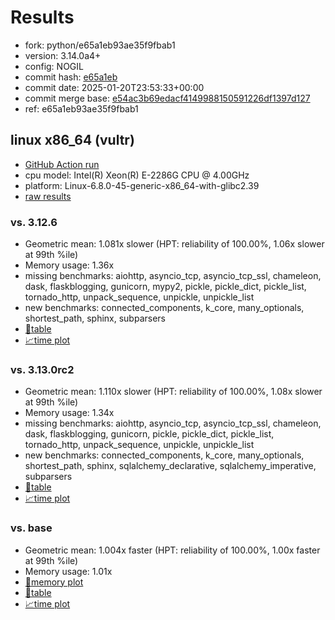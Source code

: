# Results

- fork: python/e65a1eb93ae35f9fbab1
- version: 3.14.0a4+
- config: NOGIL
- commit hash: [e65a1eb](https://github.com/python/cpython/commit/e65a1eb)
- commit date: 2025-01-20T23:53:33+00:00
- commit merge base: [e54ac3b69edacf4149988150591226df1397d127](https://github.com/python/cpython/commit/e54ac3b69edacf4149988150591226df1397d127)
- ref: e65a1eb93ae35f9fbab1

## linux x86_64 (vultr)

- [GitHub Action run](https://github.com/facebookexperimental/free-threading-benchmarking/actions/runs/12895635620)
- cpu model: Intel(R) Xeon(R) E-2286G CPU @ 4.00GHz
- platform: Linux-6.8.0-45-generic-x86_64-with-glibc2.39
- [raw results](bm-20250120-vultr-x86_64-python-e65a1eb93ae35f9fbab1-3.14.0a4%2B-e65a1eb.json)

### vs. 3.12.6

- Geometric mean: 1.081x slower (HPT: reliability of 100.00%, 1.06x slower at 99th %ile)
- Memory usage: 1.36x
- missing benchmarks: aiohttp, asyncio_tcp, asyncio_tcp_ssl, chameleon, dask, flaskblogging, gunicorn, mypy2, pickle, pickle_dict, pickle_list, tornado_http, unpack_sequence, unpickle, unpickle_list
- new benchmarks: connected_components, k_core, many_optionals, shortest_path, sphinx, subparsers
- [📄table](bm-20250120-vultr-x86_64-python-e65a1eb93ae35f9fbab1-3.14.0a4%2B-e65a1eb-vs-3.12.6.md)
- [📈time plot](bm-20250120-vultr-x86_64-python-e65a1eb93ae35f9fbab1-3.14.0a4%2B-e65a1eb-vs-3.12.6.svg)

### vs. 3.13.0rc2

- Geometric mean: 1.110x slower (HPT: reliability of 100.00%, 1.08x slower at 99th %ile)
- Memory usage: 1.34x
- missing benchmarks: aiohttp, asyncio_tcp, asyncio_tcp_ssl, chameleon, dask, flaskblogging, gunicorn, pickle, pickle_dict, pickle_list, tornado_http, unpack_sequence, unpickle, unpickle_list
- new benchmarks: connected_components, k_core, many_optionals, shortest_path, sphinx, sqlalchemy_declarative, sqlalchemy_imperative, subparsers
- [📄table](bm-20250120-vultr-x86_64-python-e65a1eb93ae35f9fbab1-3.14.0a4%2B-e65a1eb-vs-3.13.0rc2.md)
- [📈time plot](bm-20250120-vultr-x86_64-python-e65a1eb93ae35f9fbab1-3.14.0a4%2B-e65a1eb-vs-3.13.0rc2.svg)

### vs. base

- Geometric mean: 1.004x faster (HPT: reliability of 100.00%, 1.00x faster at 99th %ile)
- Memory usage: 1.01x
- [🧠memory plot](bm-20250120-vultr-x86_64-python-e65a1eb93ae35f9fbab1-3.14.0a4%2B-e65a1eb-vs-base-mem.svg)
- [📄table](bm-20250120-vultr-x86_64-python-e65a1eb93ae35f9fbab1-3.14.0a4%2B-e65a1eb-vs-base.md)
- [📈time plot](bm-20250120-vultr-x86_64-python-e65a1eb93ae35f9fbab1-3.14.0a4%2B-e65a1eb-vs-base.svg)

